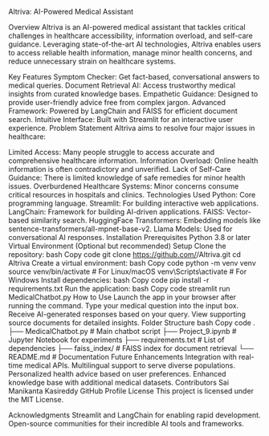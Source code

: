 Altriva: AI-Powered Medical Assistant


Overview
Altriva is an AI-powered medical assistant that tackles critical challenges in healthcare accessibility, information overload, and self-care guidance. Leveraging state-of-the-art AI technologies, Altriva enables users to access reliable health information, manage minor health concerns, and reduce unnecessary strain on healthcare systems.

Key Features
Symptom Checker: Get fact-based, conversational answers to medical queries.
Document Retrieval AI: Access trustworthy medical insights from curated knowledge bases.
Empathetic Guidance: Designed to provide user-friendly advice free from complex jargon.
Advanced Framework: Powered by LangChain and FAISS for efficient document search.
Intuitive Interface: Built with Streamlit for an interactive user experience.
Problem Statement
Altriva aims to resolve four major issues in healthcare:

Limited Access: Many people struggle to access accurate and comprehensive healthcare information.
Information Overload: Online health information is often contradictory and unverified.
Lack of Self-Care Guidance: There is limited knowledge of safe remedies for minor health issues.
Overburdened Healthcare Systems: Minor concerns consume critical resources in hospitals and clinics.
Technologies Used
Python: Core programming language.
Streamlit: For building interactive web applications.
LangChain: Framework for building AI-driven applications.
FAISS: Vector-based similarity search.
HuggingFace Transformers: Embedding models like sentence-transformers/all-mpnet-base-v2.
Llama Models: Used for conversational AI responses.
Installation
Prerequisites
Python 3.8 or later
Virtual Environment (Optional but recommended)
Setup
Clone the repository:
bash
Copy code
git clone https://github.com/<your-username>/Altriva.git
cd Altriva
Create a virtual environment:
bash
Copy code
python -m venv venv
source venv/bin/activate  # For Linux/macOS
venv\Scripts\activate     # For Windows
Install dependencies:
bash
Copy code
pip install -r requirements.txt
Run the application:
bash
Copy code
streamlit run MedicalChatbot.py
How to Use
Launch the app in your browser after running the command.
Type your medical question into the input box.
Receive AI-generated responses based on your query.
View supporting source documents for detailed insights.
Folder Structure
bash
Copy code
.
├── MedicalChatbot.py        # Main chatbot script
├── Project_9.ipynb          # Jupyter Notebook for experiments
├── requirements.txt         # List of dependencies
├── faiss_index/             # FAISS index for document retrieval
└── README.md                # Documentation
Future Enhancements
Integration with real-time medical APIs.
Multilingual support to serve diverse populations.
Personalized health advice based on user preferences.
Enhanced knowledge base with additional medical datasets.
Contributors
Sai Manikanta Kasireddy
GitHub Profile
License
This project is licensed under the MIT License.

Acknowledgments
Streamlit and LangChain for enabling rapid development.
Open-source communities for their incredible AI tools and frameworks.
